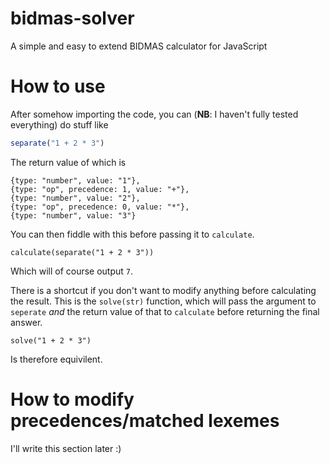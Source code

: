 # bidmas-solver
A simple and easy to extend BIDMAS calculator for JavaScript

# How to use

After somehow importing the code, you can (**NB**: I haven't fully tested everything) do stuff like

```javascript
separate("1 + 2 * 3")
```

The return value of which is

```
{type: "number", value: "1"},
{type: "op", precedence: 1, value: "+"},
{type: "number", value: "2"},
{type: "op", precedence: 0, value: "*"},
{type: "number", value: "3"}
```

You can then fiddle with this before passing it to `calculate`.

```
calculate(separate("1 + 2 * 3"))
```

Which will of course output `7`.

There is a shortcut if you don't want to modify anything before calculating the result. This is the `solve(str)` function, which will pass the argument to `seperate` *and* the return value of that to `calculate` before returning the final answer.

```
solve("1 + 2 * 3")
```

Is therefore equivilent.

# How to modify precedences/matched lexemes

I'll write this section later :)
